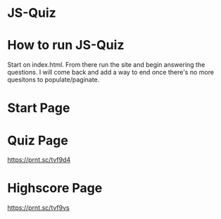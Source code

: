 # JS-Quiz

# How to run JS-Quiz
Start on index.html. From there run the site and begin answering the questions. I will come back and add a way to end once there's no more quesitons to populate/paginate.

# Start Page


# Quiz Page
https://prnt.sc/tvf9d4

# Highscore Page
https://prnt.sc/tvf9vs
